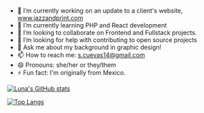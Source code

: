 - 🔭 I’m currently working on an update to a client's website, www.jazzandprint.com 
- 🌱 I’m currently learning PHP and React development
- 👯 I’m looking to collaborate on Frontend and Fullstack projects.
- 🤔 I’m looking for help with contributing to open source projects
- 💬 Ask me about my background in graphic design!
- 📫 How to reach me: s.cuevas14@gmail.com
- 😄 Pronouns: she/her or they/them
- ⚡ Fun fact: I'm originally from Mexico.

[![Luna's GitHub stats](https://github-readme-stats.vercel.app/api?username=luna-cuevas&show_icons=true&theme=tokyonight)](https://github.com/anuraghazra/github-readme-stats)






[![Top Langs](https://github-readme-stats.vercel.app/api/top-langs/?username=luna-cuevas&hide=hack&theme=tokyonight&layout=compact)](https://github.com/anuraghazra/github-readme-stats)




